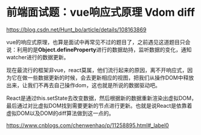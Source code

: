 # 前端面试题：vue响应式原理 Vdom diff

https://blog.csdn.net/Hunt_bo/article/details/108163869

vue的响应式原理，也算是面试中再常见不过的题目了，之前遇见这道题目只会说：利用的是**Object.defineProperty**进行的数据劫持，监听数据的变化，通知watcher进行的数据更新。

现在最流行的框架非vue，react莫属，他们流行起来的原因，离不开响应式，因为它在做一些数据更新的时候，会去更新相应的视图，把我们从操作DOM中释放出来，让我们不再去自己操作dom，这也就是所说的数据驱动吧。

React是通过this.setState去改变数据，然后根据新的数据重新渲染出虚拟DOM，最后通过对比虚拟DOM找到需要更新的节点进行更新。也就是说React是依靠着虚拟DOM以及DOM的diff算法做到这一点的。







https://www.cnblogs.com/chenwenhao/p/11258895.html#_label0





